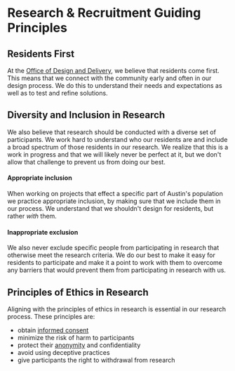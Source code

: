 # Research & Recruitment Guiding Principles

## Residents First 

At the [Office of Design and Delivery](https://odd.austintexas.io/), we believe that residents come first. This means that we connect with the community early and often in our design process. We do this to understand their needs and expectations as well as to test and refine solutions.

## Diversity and Inclusion in Research

We also believe that research should be conducted with a diverse set of participants. We work hard to understand who our residents are and include a broad spectrum of those residents in our research. We realize that this is a work in progress and that we will likely never be perfect at it, but we don't allow that challenge to prevent us from doing our best.

#### **Appropriate inclusion** 

When working on projects that effect a specific part of Austin's population we practice appropriate inclusion, by making sure that we include them in our process. We understand that we shouldn't design for residents, but rather _with_ them.

#### **Inappropriate exclusion** 

We also never exclude specific people from participating in research that otherwise meet the research criteria. We do our best to make it easy for residents to participate and make it a point to work with them to overcome any barriers that would prevent them from participating in research with us.

## Principles of Ethics in Research

Aligning with the principles of ethics in research is essential in our research process. These principles are:

* obtain [informed consent](participant-consent.md)
* minimize the risk of harm to participants
* protect their [anonymity](anonymity-standards.md) and confidentiality
* avoid using deceptive practices
* give participants the right to withdrawal from research

